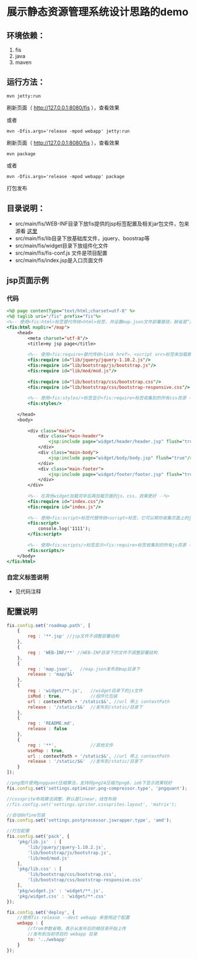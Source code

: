 展示静态资源管理系统设计思路的demo
===========================

## 环境依赖：

1. fis
1. java
2. maven

## 运行方法：

	mvn jetty:run

刷新页面（ http://127.0.0.1:8080/fis ），查看效果

或者
	
	mvn -Dfis.args='release -mpod webapp' jetty:run

刷新页面（ http://127.0.0.1:8080/fis ），查看效果

	mvn package 

或者

	mvn -Dfis.args='release -mpod webapp' package

打包发布


## 目录说明：

* src/main/fis/WEB-INF目录下放fis提供的jsp标签配置及相关jar包文件，包来源看 [这里](https://github.com/leiqin/fis-java-resource)
* src/main/fis/lib目录下放基础库文件，jquery、boostrap等
* src/main/fis/widget目录下放组件化文件
* src/main/fis/fis-conf.js 文件是项目配置
* src/main/fis/index.jsp是入口页面文件

## jsp页面示例

### 代码

```jsp
<%@ page contentType="text/html;charset=utf-8" %>
<%@ taglib uri="/fis" prefix="fis"%>
<%-- 使用<fis:html>标签替代传统<html>标签，并设置map.json文件部署路径，缺省是“/” --%>
<fis:html mapDir="/map"> 
    <head>
        <meta charset="utf-8"/>
        <title>my jsp page</title>
        
        <%-- 使用<fis:require>替代传统<link href>、<script src>标签来加载静态资源 --%>
        <fis:require id="lib/jquery/jquery-1.10.2.js"/>
        <fis:require id="lib/bootstrap/js/bootstrap.js"/>
        <fis:require id="lib/mod/mod.js"/>
        
        <fis:require id="lib/bootstrap/css/bootstrap.css"/>
        <fis:require id="lib/bootstrap/css/bootstrap-responsive.css"/>
        
        <%-- 使用<fis:styles/>标签显示<fis:require>标签收集到的所有css资源 --%>
        <fis:styles/>
        
    </head>
    <body>
        
        <div class="main">
            <div class="main-header">
                <jsp:include page="widget/header/header.jsp" flush="true"/>
            </div>
            <div class="main-body">
                <jsp:include page="widget/body/body.jsp" flush="true"/>
            </div>
            <div class="main-footer">
                <jsp:include page="widget/footer/footer.jsp" flush="true"/>
            </div>
        </div>
        
        <%-- 在其他widget加载完毕后再加载页面的js、css，效果更好 --%>
        <fis:require id="index.css"/>
        <fis:require id="index.js"/>
        
        <%-- 使用<fis:script>标签代替传统<script>标签，它可以帮你收集页面上的js统一放到尾部 --%>
        <fis:script>
            console.log('1111');
        </fis:script>
        
        <%-- 使用<fis:scripts/>标签显示<fis:require>标签收集到的所有js资源 --%>
        <fis:scripts/>
    </body>
</fis:html>
```

### 自定义标签说明

* 见代码注释

## 配置说明

```javascript
fis.config.set('roadmap.path', [
    {
        reg : '**.jsp' //jsp文件不调整部署结构
    },
    {
        reg : 'WEB-INF/**' //WEB-INF目录下的文件不调整部署结构
    },
    {
        reg : 'map.json',   //map.json发布到map目录下
        release : 'map/$&'
    },
    {
        reg : 'widget/**.js',   //widget目录下的js文件
        isMod : true,           //组件化包装
		url : contextPath + '/static$&', //url 带上 contextPath
        release : '/static/$&'  //发布到/static/目录下
    },
    {
        reg : 'README.md',
        release : false
    },
    {
        reg : '**',             //其他文件
		useMap : true,
		url : contextPath + '/static$&', //url 带上 contextPath
        release : '/static/$&'  //发布到/static/目录下
    }
]);

//png图片使用pngquant压缩算法，支持将png24压缩为png8，ie6下显示效果较好
fis.config.set('settings.optimizer.png-compressor.type', 'pngquant');

//csssprite布局算法调整，默认是linear，线性布局
//fis.config.set('settings.spriter.csssprites.layout', 'matrix');

//自动define包装
fis.config.set('settings.postprocessor.jswrapper.type', 'amd');

//打包配置
fis.config.set('pack', {
    'pkg/lib.js'  : [
        'lib/jquery/jquery-1.10.2.js',
        'lib/bootstrap/js/bootstrap.js',
        'lib/mod/mod.js'
    ],
    'pkg/lib.css' : [
        'lib/bootstrap/css/bootstrap.css',
        'lib/bootstrap/css/bootstrap-responsive.css'
    ],
    'pkg/widget.js' : 'widget/**.js',
    'pkg/widget.css' : 'widget/**.css'
});

fis.config.set('deploy', {
	//使用fis release --dest webapp 来使用这个配置
	webapp : {
		//from参数省略，表示从发布后的根目录开始上传
		//发布到当前项目的 webapp 目录
		to: '../webapp'
	}
});
```

